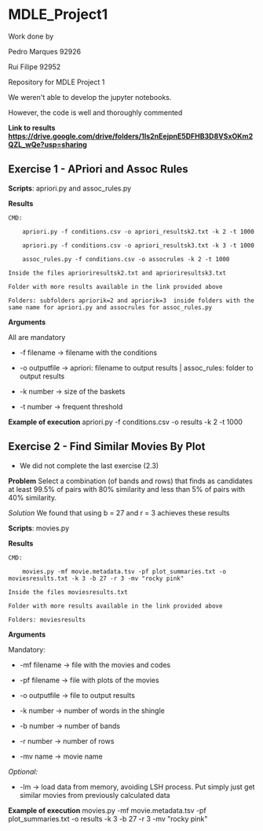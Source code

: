 # MDLE_Project1

Work done by

Pedro Marques 92926

Rui Filipe 92952



Repository for MDLE Project 1

We weren't able to develop the jupyter notebooks. 

However, the code is well and thoroughly commented

**Link to results https://drive.google.com/drive/folders/1ls2nEejpnE5DFHB3D8VSxOKm2QZL_wQe?usp=sharing**
  
## Exercise 1 - APriori and Assoc Rules

**Scripts**: apriori.py and assoc_rules.py

**Results** 

	CMD: 
	
		apriori.py -f conditions.csv -o apriori_resultsk2.txt -k 2 -t 1000
	
		apriori.py -f conditions.csv -o apriori_resultsk3.txt -k 3 -t 1000
	
		assoc_rules.py -f conditions.csv -o assocrules -k 2 -t 1000
		
	Inside the files aprioriresultsk2.txt and aprioriresultsk3.txt

	Folder with more results available in the link provided above
	
	Folders: subfolders apriorik=2 and apriorik=3  inside folders with the same name for apriori.py and assocrules for assoc_rules.py

**Arguments**

All are mandatory

- -f filename -> filename with the conditions

- -o outputfile -> apriori: filename to output results | assoc_rules: folder to output results

- -k number -> size of the baskets

- -t number -> frequent threshold


**Example of execution** apriori.py -f conditions.csv -o results -k 2 -t 1000



## Exercise 2 - Find Similar Movies By Plot

- We did not complete the last exercise (2.3)
 
**Problem**  Select a combination (of bands and rows) that finds as candidates at least 99.5% of pairs with 80% similarity and less than 5% of pairs with 40% similarity.

*Solution* We found that using b = 27 and r = 3 achieves these results

**Scripts**: movies.py 


**Results** 

	CMD: 
	
		movies.py -mf movie.metadata.tsv -pf plot_summaries.txt -o moviesresults.txt -k 3 -b 27 -r 3 -mv "rocky pink"
		
	Inside the files moviesresults.txt

	Folder with more results available in the link provided above
	
	Folders: moviesresults
	
	

**Arguments**

Mandatory:

- -mf filename -> file with the movies and codes

- -pf filename -> file with plots of the movies

- -o outputfile -> file to output results

- -k number -> number of words in the shingle

- -b number -> number of bands

- -r number -> number of rows

- -mv name -> movie name

*Optional:*

- -lm -> load data from memory, avoiding LSH process. Put simply just get similar movies from previously calculated data

**Example of execution** movies.py -mf movie.metadata.tsv -pf plot_summaries.txt -o results -k 3 -b 27 -r 3 -mv "rocky pink"


